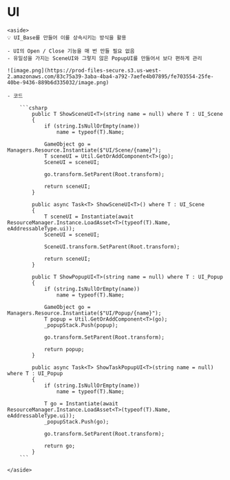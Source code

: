 # UI
    <aside>
    💡 UI_Base를 만들어 이를 상속시키는 방식을 활용
    
    - UI의 Open / Close 기능을 매 번 만들 필요 없음
    - 유일성을 가지는 SceneUI와 그렇지 않은 PopupUI를 만들어서 보다 편하게 관리
    
    ![image.png](https://prod-files-secure.s3.us-west-2.amazonaws.com/83c75a39-3aba-4ba4-a792-7aefe4b07895/fe703554-25fe-40be-9436-889b6d335032/image.png)
    
    - 코드
        
        ```csharp
            public T ShowSceneUI<T>(string name = null) where T : UI_Scene
            {
                if (string.IsNullOrEmpty(name))
                    name = typeof(T).Name;
        
                GameObject go = Managers.Resource.Instantiate($"UI/Scene/{name}");
                T sceneUI = Util.GetOrAddComponent<T>(go);
                SceneUI = sceneUI;
        
                go.transform.SetParent(Root.transform);
        
                return sceneUI;
            }
        
            public async Task<T> ShowSceneUI<T>() where T : UI_Scene
            {
                T sceneUI = Instantiate(await ResourceManager.Instance.LoadAsset<T>(typeof(T).Name, eAddressableType.ui));
                SceneUI = sceneUI;
        
                SceneUI.transform.SetParent(Root.transform);
        
                return sceneUI;
            }
        
            public T ShowPopupUI<T>(string name = null) where T : UI_Popup
            {
                if (string.IsNullOrEmpty(name))
                    name = typeof(T).Name;
        
                GameObject go = Managers.Resource.Instantiate($"UI/Popup/{name}");
                T popup = Util.GetOrAddComponent<T>(go);
                _popupStack.Push(popup);
        
                go.transform.SetParent(Root.transform);
        
                return popup;
            }
        
            public async Task<T> ShowTaskPopupUI<T>(string name = null) where T : UI_Popup
            {
                if (string.IsNullOrEmpty(name))
                    name = typeof(T).Name;
        
                T go = Instantiate(await ResourceManager.Instance.LoadAsset<T>(typeof(T).Name, eAddressableType.ui));
                _popupStack.Push(go);
        
                go.transform.SetParent(Root.transform);
        
                return go;
            }
        ```
        
    </aside>
    
     
    
